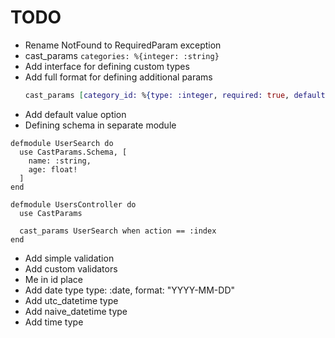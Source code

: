 # TODO
* Rename NotFound to RequiredParam exception
* cast_params `categories: %{integer: :string}`
* Add interface for defining custom types 
* Add full format for defining additional params 
  ```elixir
  cast_params [category_id: %{type: :integer, required: true, default: true}]
  ```
* Add default value option
* Defining schema in separate module
```
defmodule UserSearch do
  use CastParams.Schema, [
    name: :string,
    age: float!
  ]
end

defmodule UsersController do
  use CastParams

  cast_params UserSearch when action == :index
end
```
* Add simple validation
* Add custom validators
* Me in id place
* Add date type type: :date, format: "YYYY-MM-DD"
* Add utc_datetime type
* Add naive_datetime type
* Add time type
